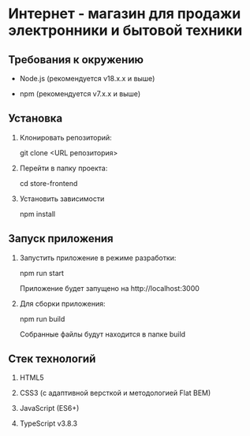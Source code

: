 # Интернет - магазин для продажи электронники и бытовой техники

## Требования к окружению

- Node.js (рекомендуется v18.x.x и выше)

- npm (рекомендуется v7.x.x и выше)

## Установка

1. Клонировать репозиторий:

   git clone <URL репозитория>

2. Перейти в папку проекта:

   cd store-frontend

3. Установить зависимости

   npm install

## Запуск приложения 

1. Запустить приложение в режиме разработки:

   npm run start
   
   Приложение будет запущено на http://localhost:3000

2. Для сборки приложения: 

   npm run build 

   Собранные файлы будут находится в папке build


## Стек технологий 

1. HTML5

2. CSS3 (с адаптивной версткой и методологией Flat BEM)

3. JavaScript (ES6+) 

4. TypeScript v3.8.3 
